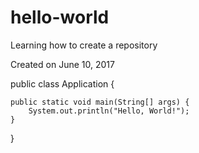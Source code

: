 # hello-world
Learning how to create a repository

Created on June 10, 2017

public class Application {
	
	public static void main(String[] args) {
		System.out.println("Hello, World!");
	}
}

